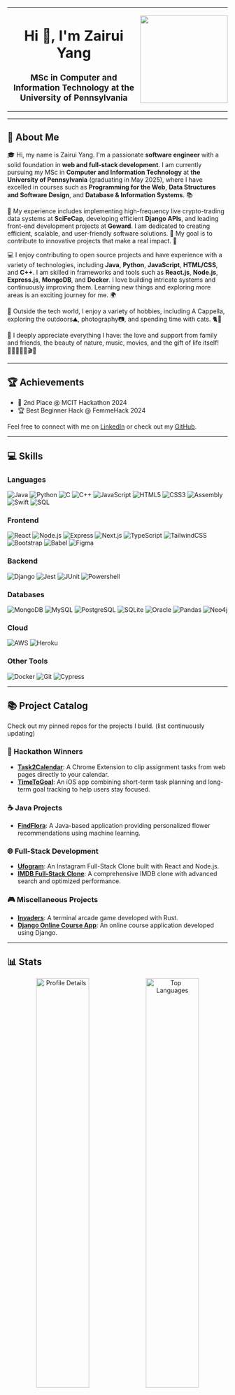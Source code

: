 <table style="border: none; border-collapse: collapse;">
  <tr style="border: none;">
    <td style="border: none; padding: 0;">
      <h1 align="center">Hi 👋, I'm Zairui Yang</h1>
      <h3 align="center">MSc in Computer and Information Technology at the University of Pennsylvania</h3>
    </td>
    <td style="border: none; padding: 0;">
      <img src="https://media.giphy.com/media/Wj7lNjMNDxSmc/giphy.gif" width="200" />
    </td>
  </tr>
</table>

<p align="left"> 
  <a href="https://github.com/ryo-ma/github-profile-trophy">
<!--     <img src="https://github-profile-trophy.vercel.app/?username=zairuiy-coding" alt="zairuiy-coding" /> -->
  </a> 
</p>

---

## 🚀 About Me

🎓 Hi, my name is Zairui Yang. I'm a passionate **software engineer** with a solid foundation in **web and full-stack development**. I am currently pursuing my MSc in **Computer and Information Technology** at **the University of Pennsylvania** (graduating in May 2025), where I have excelled in courses such as **Programming for the Web**, **Data Structures and Software Design**, and **Database & Information Systems**. 📚

💼 My experience includes implementing high-frequency live crypto-trading data systems at **SciFeCap**, developing efficient **Django APIs**, and leading front-end development projects at **Geward**. I am dedicated to creating efficient, scalable, and user-friendly software solutions. 🚀 My goal is to contribute to innovative projects that make a real impact. 🌟

💻 I enjoy contributing to open source projects and have experience with a variety of technologies, including **Java**, **Python**, **JavaScript**, **HTML/CSS**, and **C++**. I am skilled in frameworks and tools such as **React.js**, **Node.js**, **Express.js**, **MongoDB**, and **Docker**. I love building intricate systems and continuously improving them. Learning new things and exploring more areas is an exciting journey for me. 🌍


🎵 Outside the tech world, I enjoy a variety of hobbies, including A Cappella, exploring the outdoors⛰️, photography📷, and spending time with cats. 🐈🥰 

🌱 I deeply appreciate everything I have: the love and support from family and friends, the beauty of nature, music, movies, and the gift of life itself! 👨‍👩‍👧‍👦🎶🎬💖

---

## 🏆 Achievements

- 🥇 2nd Place @ MCIT Hackathon 2024
- 🏆 Best Beginner Hack @ FemmeHack 2024

Feel free to connect with me on [LinkedIn](https://www.linkedin.com/in/zairui-yang) or check out my [GitHub](https://github.com/zairuiy-coding).

---

## 💻 Skills

### Languages
<p align="left"> 
  <img src="https://img.shields.io/badge/Java-007396?style=for-the-badge&logo=java&logoColor=white" alt="Java" /> 
  <img src="https://img.shields.io/badge/Python-3776AB?style=for-the-badge&logo=python&logoColor=white" alt="Python" /> 
  <img src="https://img.shields.io/badge/C-00599C?style=for-the-badge&logo=c&logoColor=white" alt="C" /> 
  <img src="https://img.shields.io/badge/C++-00599C?style=for-the-badge&logo=cplusplus&logoColor=white" alt="C++" /> 
  <img src="https://img.shields.io/badge/JavaScript-F7DF1E?style=for-the-badge&logo=javascript&logoColor=black" alt="JavaScript" /> 
  <img src="https://img.shields.io/badge/HTML5-E34F26?style=for-the-badge&logo=html5&logoColor=white" alt="HTML5" />
  <img src="https://img.shields.io/badge/CSS3-1572B6?style=for-the-badge&logo=css3&logoColor=white" alt="CSS3" />
  <img src="https://img.shields.io/badge/Assembly-525252?style=for-the-badge&logo=assembly&logoColor=white" alt="Assembly" />
  <img src="https://img.shields.io/badge/Swift-FA7343?style=for-the-badge&logo=swift&logoColor=white" alt="Swift" />
  <img src="https://img.shields.io/badge/SQL-4479A1?style=for-the-badge&logo=sql&logoColor=white" alt="SQL" />
</p>

### Frontend
<p align="left"> 
  <img src="https://img.shields.io/badge/React-61DAFB?style=for-the-badge&logo=react&logoColor=black" alt="React" /> 
  <img src="https://img.shields.io/badge/Node.js-339933?style=for-the-badge&logo=nodedotjs&logoColor=white" alt="Node.js" /> 
  <img src="https://img.shields.io/badge/Express-000000?style=for-the-badge&logo=express&logoColor=white" alt="Express" /> 
  <img src="https://img.shields.io/badge/Next.js-000000?style=for-the-badge&logo=nextdotjs&logoColor=white" alt="Next.js" />
  <img src="https://img.shields.io/badge/TypeScript-007ACC?style=for-the-badge&logo=typescript&logoColor=white" alt="TypeScript" />
  <img src="https://img.shields.io/badge/TailwindCSS-38B2AC?style=for-the-badge&logo=tailwind-css&logoColor=white" alt="TailwindCSS" /> 
  <img src="https://img.shields.io/badge/Bootstrap-7952B3?style=for-the-badge&logo=bootstrap&logoColor=white" alt="Bootstrap" /> 
  <img src="https://img.shields.io/badge/Babel-F9DC3E?style=for-the-badge&logo=babel&logoColor=black" alt="Babel" />
  <img src="https://img.shields.io/badge/Figma-F24E1E?style=for-the-badge&logo=figma&logoColor=white" alt="Figma" />
</p>

### Backend
<p align="left"> 
  <img src="https://img.shields.io/badge/Django-092E20?style=for-the-badge&logo=django&logoColor=white" alt="Django" /> 
  <img src="https://img.shields.io/badge/Jest-C21325?style=for-the-badge&logo=jest&logoColor=white" alt="Jest" /> 
  <img src="https://img.shields.io/badge/JUnit-25A162?style=for-the-badge&logo=junit&logoColor=white" alt="JUnit" />
  <img src="https://img.shields.io/badge/Powershell-5391FE?style=for-the-badge&logo=powershell&logoColor=white" alt="Powershell" />
</p>

### Databases
<p align="left"> 
  <img src="https://img.shields.io/badge/MongoDB-47A248?style=for-the-badge&logo=mongodb&logoColor=white" alt="MongoDB" /> 
  <img src="https://img.shields.io/badge/MySQL-4479A1?style=for-the-badge&logo=mysql&logoColor=white" alt="MySQL" /> 
  <img src="https://img.shields.io/badge/PostgreSQL-336791?style=for-the-badge&logo=postgresql&logoColor=white" alt="PostgreSQL" /> 
  <img src="https://img.shields.io/badge/SQLite-003B57?style=for-the-badge&logo=sqlite&logoColor=white" alt="SQLite" /> 
  <img src="https://img.shields.io/badge/Oracle-F80000?style=for-the-badge&logo=oracle&logoColor=white" alt="Oracle" />
  <img src="https://img.shields.io/badge/Pandas-150458?style=for-the-badge&logo=pandas&logoColor=white" alt="Pandas" />
  <img src="https://img.shields.io/badge/Neo4j-008CC1?style=for-the-badge&logo=neo4j&logoColor=white" alt="Neo4j" />
</p>

### Cloud
<p align="left"> 
  <img src="https://img.shields.io/badge/Amazon_AWS-232F3E?style=for-the-badge&logo=amazonaws&logoColor=white" alt="AWS" /> 
  <img src="https://img.shields.io/badge/Heroku-430098?style=for-the-badge&logo=heroku&logoColor=white" alt="Heroku" />
</p>

### Other Tools
<p align="left"> 
  <img src="https://img.shields.io/badge/Docker-2496ED?style=for-the-badge&logo=docker&logoColor=white" alt="Docker" /> 
  <img src="https://img.shields.io/badge/Git-F05032?style=for-the-badge&logo=git&logoColor=white" alt="Git" /> 
  <img src="https://img.shields.io/badge/Cypress-17202C?style=for-the-badge&logo=cypress&logoColor=white" alt="Cypress" />
</p>

---

## 📚 Project Catalog

Check out my pinned repos for the projects I build. (list continuously updating)

### 🚀 Hackathon Winners
- **[Task2Calendar](https://github.com/zairuiy-coding/mcit_hackathon_TaskToCalendar)**: A Chrome Extension to clip assignment tasks from web pages directly to your calendar.
- **[TimeToGoal](https://github.com/zairuiy-coding/TimeToGoal)**: An iOS app combining short-term task planning and long-term goal tracking to help users stay focused.

### ☕ Java Projects
- **[FindFlora](https://github.com/zairuiy-coding/FindFlora)**: A Java-based application providing personalized flower recommendations using machine learning.

### 🌐 Full-Stack Development
- **[Ufogram](https://github.com/zairuiy-coding/ufogram)**: An Instagram Full-Stack Clone built with React and Node.js.
- **[IMDB Full-Stack Clone](https://github.com/zairuiy-coding/CIS550-Project-Group-48)**: A comprehensive IMDB clone with advanced search and optimized performance.

### 🎮 Miscellaneous Projects
- **[Invaders](https://github.com/zairuiy-coding/invaders)**: A terminal arcade game developed with Rust.
- **[Django Online Course App](https://github.com/zairuiy-coding/Django_online_course_app)**: An online course application developed using Django.

---

## 📊 Stats

<!-- Profile Details and Top Languages Cards Side by Side -->
<p align="center">
  <img src="http://github-profile-summary-cards.vercel.app/api/cards/profile-details?username=zairuiy-coding&theme=default" alt="Profile Details" style="width: 49%; display: inline-block;" />
  <img src="https://github-readme-stats.vercel.app/api/top-langs?username=zairuiy-coding&show_icons=true&locale=en&layout=compact" alt="Top Languages" style="width: 49%; display: inline-block;" />
</p>

<!-- Stats and Productive Time Cards Side by Side -->
<p align="center">
  <img src="http://github-profile-summary-cards.vercel.app/api/cards/stats?username=zairuiy-coding&theme=default" alt="Stats" style="width: 49%; display: inline-block;" />
  <img src="http://github-profile-summary-cards.vercel.app/api/cards/productive-time?username=zairuiy-coding&theme=default&utcOffset=8" alt="Productive Time" style="width: 49%; display: inline-block;" />
</p>

---

## 🔗 Links

<h3 align="left">Connect with me:</h3>
<p align="left">
  <a href="https://linkedin.com/in/zairui-yang" target="blank">
    <img src="https://img.shields.io/badge/LinkedIn-0077B5?style=for-the-badge&logo=linkedin&logoColor=white" alt="LinkedIn" />
  </a>
</p>
